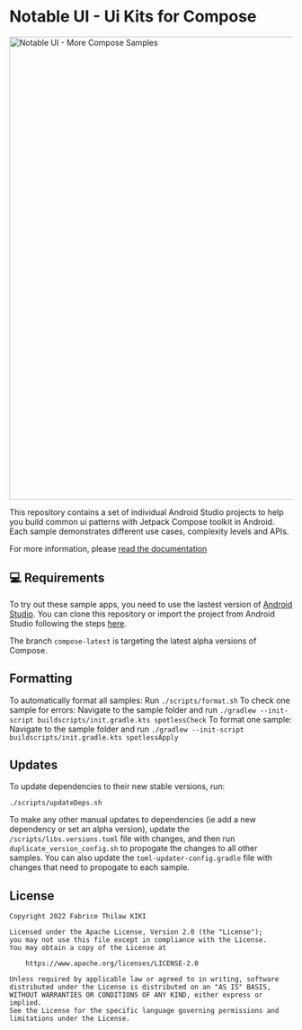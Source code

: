 # Notable UI - Ui Kits for Compose
<img src="readme/samples_montage.gif" alt="Notable UI - More Compose Samples" width="824" />

This repository contains a set of individual Android Studio projects to help you build common ui patterns with Jetpack Compose toolkit in Android. Each sample demonstrates different use cases, complexity levels and APIs.

For more information, please [read the documentation](https://notableui.com)

💻 Requirements
------------
To try out these sample apps, you need to use the lastest version of [Android Studio](https://developer.android.com/studio).
You can clone this repository or import the
project from Android Studio following the steps
[here](https://notableui.com/getstarted.md/#setup).

The branch `compose-latest` is targeting the latest alpha versions of Compose. 

## Formatting

To automatically format all samples: Run `./scripts/format.sh`
To check one sample for errors: Navigate to the sample folder and run `./gradlew --init-script buildscripts/init.gradle.kts spotlessCheck`
To format one sample: Navigate to the sample folder and run `./gradlew --init-script buildscripts/init.gradle.kts spotlessApply`

## Updates

To update dependencies to their new stable versions, run:

```
./scripts/updateDeps.sh
```

To make any other manual updates to dependencies (ie add a new dependency or set an alpha version), update the `/scripts/libs.versions.toml` file with changes, and then run `duplicate_version_config.sh` to propogate the changes to all other samples. You can also update the  `toml-updater-config.gradle` file with changes that need to propogate to each sample. 


## License
```
Copyright 2022 Fabrice Thilaw KIKI

Licensed under the Apache License, Version 2.0 (the "License");
you may not use this file except in compliance with the License.
You may obtain a copy of the License at

    https://www.apache.org/licenses/LICENSE-2.0

Unless required by applicable law or agreed to in writing, software
distributed under the License is distributed on an "AS IS" BASIS,
WITHOUT WARRANTIES OR CONDITIONS OF ANY KIND, either express or implied.
See the License for the specific language governing permissions and
limitations under the License.
```

